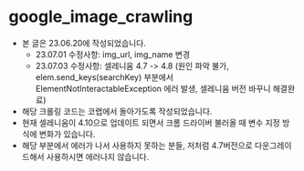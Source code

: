 # google_image_crawling
- 본 글은 23.06.20에 작성되었습니다.
    - 23.07.01 수정사항: img_url, img_name 변경
    - 23.07.03 수정사항: 셀레니움 4.7 -> 4.8 (원인 파악 불가, elem.send_keys(searchKey) 부분에서 ElementNotInteractableException 에러 발생, 셀레니움 버전 바꾸니 해결완료)
- 해당 크롤링 코드는 코랩에서 돌아가도록 작성되었습니다.
- 현재 셀레니움이 4.10으로 업데이트 되면서 크롬 드라이버 불러올 때 변수 지정 방식에 변화가 있습니다.
- 해당 부분에서 에러가 나서 사용하지 못하는 분들, 저처럼 4.7버전으로 다운그레이드해서 사용하시면 에러나지 않습니다.

